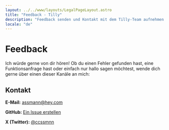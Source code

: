 ```yaml
---
layout: ../../www/layouts/LegalPageLayout.astro
title: "Feedback - Tilly"
description: "Feedback senden und Kontakt mit dem Tilly-Team aufnehmen."
locale: "de"
---
```


# Feedback

Ich würde gerne von dir hören! Ob du einen Fehler gefunden hast, eine Funktionsanfrage hast oder einfach nur hallo sagen möchtest, wende dich gerne über einen dieser Kanäle an mich:

## Kontakt

**E-Mail:** [assmann@hey.com](mailto:assmann@hey.com)

**GitHub:** [Ein Issue erstellen](https://github.com/ccssmnn/tilly/issues)

**X (Twitter):** [@ccssmnn](https://x.com/ccssmnn)
